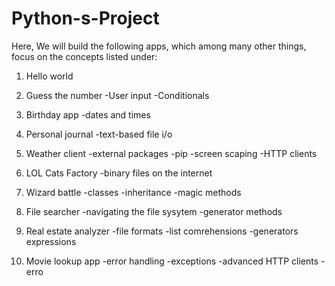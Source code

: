 # Python-s-Project
Here, We will build the following apps, which among many other things, focus on the concepts listed under:
1. Hello world
   
2. Guess the number
   -User input
   -Conditionals
   
3. Birthday app
   -dates and times
   
4. Personal journal
   -text-based file i/o
   
5. Weather client
   -external packages
   -pip
   -screen scaping
   -HTTP clients
   
6. LOL Cats Factory
   -binary files on the internet
   
7. Wizard battle
   -classes
   -inheritance
   -magic methods
   
8. File searcher
   -navigating the file sysytem
   -generator methods
    
9. Real estate analyzer
   -file formats
   -list comrehensions
   -generators expressions
    
10. Movie lookup app
    -error handling
    -exceptions
    -advanced HTTP clients
    -erro 
   
